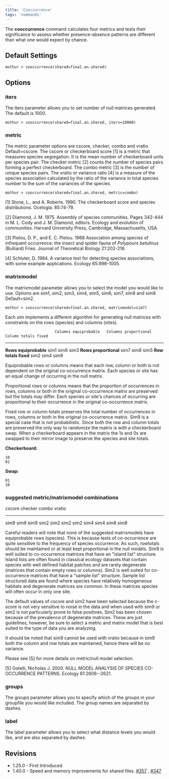 ```yaml
---
title: 'Cooccurrence'
tags: 'commands'
---
```

The **cooccurrence** command calculates four
metrics and tests their significance to assess whether presence-absence
patterns are different than what one would expect by chance.

## Default Settings

    mothur > cooccurrence(shared=final.an.shared)

## Options

### iters

The iters parameter allows you to set number of null matrices generated.
The default is 1000.

    mothur > cooccurrence(shared=final.an.shared, iters=10000)

### metric

The metric parameter options are cscore, checker, combo and vratio.
Default=cscore. The cscore or checkerboard score \[1\] is a metric that
measures species segregation. It is the mean number of checkerboard
units per species pair. The checker metric \[2\] counts the number of
species pairs forming a perfect checkerboard. The combo metric \[3\] is
the number of unique species pairs. The vratio or variance ratio \[4\]
is a measure of the species association calculated by the ratio of the
variance in total species number to the sum of the variances of the
species.

    mothur > cooccurrence(shared=final.an.shared, metric=combo)

\[1\] Stone, L., and A. Roberts. 1990. The checkerboard score and
species distributions. Ocelogia. 85:74-79.

\[2\] Diamond, J. M. 1975. Assembly of species communities. Pages
342-444 in M. L. Cody and J. M. Diamond, editors. Ecology and evolution
of communities. Harvard University Press, Cambridge, Massachusetts, USA.

\[3\] Pielou, D. P., and E. C. Pielou. 1968 Association among species of
infrequent occurrence: the insect and spider fauna of *Polypours
betulinus* (Bulliard) Fries. Journal of Theoretical Biology 21:202-216.

\[4\] Schluter, D. 1984. A variance test for detecting species
associations, with some example applications. Ecology 65:998-1005.

### matrixmodel

The matrixmodel parameter allows you to select the model you would like
to use. Options are sim1, sim2, sim3, sim4, sim5, sim6, sim7, sim8 and
sim9. Default=sim2.

    mothur > cooccurrence(shared=final.an.shared, matrixmodel=sim7)

Each sim implements a different algorithm for generating null matrices
with constraints on the rows (species) and columns (sites).

                          Columns equiprobable   Columns proportional   Column totals fixed
  ----------------------- ---------------------- ---------------------- ---------------------
  **Rows equiprobable**   sim1                   sim6                   sim3
  **Rows proportional**   sim7                   sim8                   sim5
  **Row totals fixed**    sim2                   sim4                   sim9

Equiprobable rows or columns means that each row, column or both is not
dependent on the original co-occurrence matrix. Each species or site has
an equal change of occurring in the null matrix.

Proportional rows or columns means that the proportion of occurrences in
rows, columns or both in the original co-occurrence matrix are preserved
but the totals may differ. Each species or site\'s chances of occurring
are proportional to their occurrence in the original co-occurrence
matrix.

Fixed row or column totals preserves the total number of occurrences in
rows, columns or both in the original co-occurrence matrix. Sim9 is a
special case that is not probabilistic. Since both the row and column
totals are preserved the only way to randomize the matrix is with a
checkerboard swap. When a checkerboard appears in the matrix the 1s and
0s are swapped to their mirror image to preserve the species and site
totals.

**Checkerboard:**

    10
    01

**Swap:**

    01
    10

### suggested metric/matrixmodel combinations

  cscore   checker   combo   vratio
  -------- --------- ------- --------
  sim9     sim9      sim9    sim2
  sim2     sim2      sim2    sim4
                     sim4    sim8
                     sim8    

Careful readers will note that none of the suggested matrixmodels have
equiprobable rows (species). This is because tests of co-occurrence are
quite sensitive to the frequency of species occurrence. As such,
rowtotals should be maintained or at least kept proportional in the null
models. Sim9 is well suited to co-occurrence matrices that have an
\"island list\" structure. Island lists are often found in classical
ecology datasets that contain species with well defined habitat patches
and are rarely degenerate (matrices that contain empty rows or columns).
Sim2 is well suited for co-occurrence matrices that have a \"sample
list\" structure. Sample list structured data are found where species
have relatively homogeneous habitats and degenerate matrices are common.
In these matrices species will often occur in only one site.

The default values of cscore and sim2 have been selected because the
c-score is not very sensitive to noise in the data and when used with
sim9 or sim2 is not particularly prone to false positives. Sim2 has been
chosen because of the prevalence of degenerate matrices. These are just
guidelines, however, be sure to select a metric and matrix model that is
best suited to the type of data you are analyzing.

It should be noted that sim9 cannot be used with vratio because in sim9
both the column and row totals are maintained, hence there will be no
variance.

Please see \[5\] for more details on metric/null model selection.

\[5\] Gotelli, Nicholas J. 2000. NULL MODEL ANALYSIS OF SPECIES
CO-OCCURRENCE PATTERNS. Ecology 81:2606--2621.

### groups

The groups parameter allows you to specify which of the groups in your
groupfile you would like included. The group names are separated by
dashes.

### label

The label parameter allows you to select what distance levels you would
like, and are also separated by dashes.

## Revisions

-   1.25.0 - First Introduced
-   1.40.0 - Speed and memory improvements for shared files.
    [\#357](https://github.com/mothur/mothur/issues/357) ,
    [\#347](https://github.com/mothur/mothur/issues/347)


